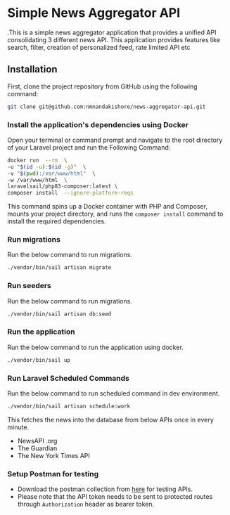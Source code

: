 # Simple News Aggregator API
.This is a simple news aggregator application that provides a unified API consolidating 3 different news API. This application provides features like search, filter, creation of personalized feed, rate limited API etc


## Installation
First, clone the project repository from GitHub using the following command:
```bash
git clone git@github.com:nmnandakishore/news-aggregator-api.git
```

###  Install the application's dependencies using Docker

Open your terminal or command prompt and navigate to the root directory of your Laravel project and run the Following Command:
 ```bash
docker run  --rm  \
-u "$(id -u):$(id -g)"  \
-v "$(pwd):/var/www/html"  \
-w /var/www/html  \
laravelsail/php83-composer:latest \
composer install  --ignore-platform-reqs
```
This command spins up a Docker container with PHP and Composer, mounts your project directory, and runs the `composer install` command to install the required dependencies.

### Run migrations
Run the below command to run migrations.
```bash
./vendor/bin/sail artisan migrate
```

### Run seeders
Run the below command to run migrations.
```bash
./vendor/bin/sail artisan db:seed
```

### Run the application
Run the below command to run the application using docker.
```bash
./vendor/bin/sail up
```

### Run Laravel Scheduled Commands
Run the below command to run scheduled command in dev environment.
```bash
./vendor/bin/sail artisan schedule:work
```
This fetches the news into the database from below APIs once in every minute.
- NewsAPI .org
- The Guardian
- The New York Times API

### Setup Postman for testing
- Download the postman collection from [here](https://raw.githubusercontent.com/nmnandakishore/news-aggregator-api/12a279d6dee06ebe5819ba64bda9c57b14591f48/News%20Aggregator.postman_collection.json) for testing APIs. 
- Please note that the API token needs to be sent to protected routes through `Authorization` header as bearer token.
